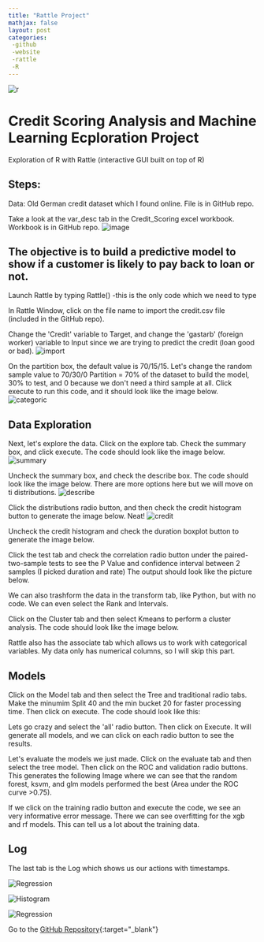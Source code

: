 ```yaml
---
title: "Rattle Project"
mathjax: false
layout: post
categories: 
 -github
 -website
 -rattle
 -R
---
```


![r](https://github.com/edbe777/my-projects/blob/main/Rattle_Exploration/r.png?raw=true)

# Credit Scoring Analysis and Machine Learning Ecploration Project

Exploration of R with Rattle (interactive GUI built on top of R) 

## Steps:
Data: Old German credit dataset which I found online. File is in GitHub repo.

Take a look at the var_desc tab in the Credit_Scoring excel workbook. Workbook is in GitHub repo.
![image](https://user-images.githubusercontent.com/61211582/162616236-15c62b6b-0b87-4288-9a64-eeb00e791d8f.png)


## The objective is to build a predictive model to show if a customer is likely to pay back to loan or not.
Launch Rattle by typing Rattle() -this is the only code which we need to type

In Rattle Window, click on the file name to import the credit.csv file (included in the GitHub repo).

Change the 'Credit' variable to Target, and change the 'gastarb' (foreign worker) variable to Input since we are trying to predict the credit (loan good or bad). 
![import](https://github.com/edbe777/my-projects/blob/main/Rattle_Exploration/Rattle%20import%20csv.JPG?raw=true)

On the partition box, the default value is 70/15/15. Let's change the random sample value to 70/30/0   Partition = 70% of the dataset to build the model, 30% to test, and 0 because we don't need a third sample at all. 
Click execute to run this code, and it should look like the image below.
![categoric](https://github.com/edbe777/my-projects/blob/main/Rattle_Exploration/Rattle%20categoric.JPG?raw=true)



## Data Exploration
Next, let's explore the data. Click on the explore tab.
Check the summary box, and click execute. The code should look like the image below.
![summary](https://github.com/edbe777/my-projects/blob/main/Rattle_Exploration/Rattle%20summary%20explore.JPG?raw=true)

Uncheck the summary box, and check the describe box. The code should look like the image below. There are more options here but we will move on ti distributions.
![describe](https://github.com/edbe777/my-projects/blob/main/Rattle_Exploration/Rattle%20describe.JPG?raw=true)

Click the distributions radio button, and then check the credit histogram button to generate the image below. Neat!
![credit](https://github.com/edbe777/my-projects/blob/main/Rattle_Exploration/Rattle%20credit%20distribution.JPG?raw=true)

Uncheck the credit histogram and check the duration boxplot button to generate the image below.

Click the test tab and check the correlation radio button under the paired-two-sample tests to see the P Value and confidence interval between 2 samples (I picked duration and rate) The output should look like the picture below.

We can also trashform the data in the transform tab, like Python, but with no code. We can even select the Rank and Intervals.

Click on the Cluster tab and then select Kmeans to perform a cluster analysis. The code should look like the image below. 

Rattle also has the associate tab which allows us to work with categorical variables. My data only has numerical columns, so I will skip this part.


## Models
Click on the Model tab and then select the Tree and traditional radio tabs. Make the minumim Split 40 and the min bucket 20 for faster processing time. Then click on execute. The code should look like this:

Lets go crazy and select the 'all' radio button. Then click on Execute. It will generate all models, and we can click on each radio button to see the results.


Let's evaluate the models we just made. Click on the evaluate tab and then select the tree model. Then click on the ROC and validation radio buttons. 
This generates the following Image where we can see that the random forest, ksvm, and glm models performed the best (Area under the ROC curve >0.75).


If we click on the training radio button and execute the code, we see an very informative error message. There we can see overfitting for the xgb and rf models. This can tell us a lot about the training data. 


## Log
The last tab is the Log which shows us our actions with timestamps. 



![Regression](https://github.com/edbe777/Completed-Labs/blob/main/Week_5/model.JPG?raw=true)

![Histogram](https://github.com/edbe777/Completed-Labs/blob/main/Week_5/histogram%202.JPG?raw=true)

![Regression](https://github.com/edbe777/Completed-Labs/blob/main/Week_5/linear%20regression.JPG?raw=true)

Go to the [GitHub Repository](https://github.com/edbe777/Completed-Labs/tree/main/Week_5){:target="_blank"}
